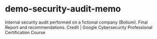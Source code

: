 # demo-security-audit-memo
Internal security audit performed on a fictional company (Botium). Final Report and recommendations. Credit | Google Cybersecurity Professional Certification Course

